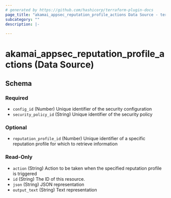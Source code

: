```yaml
---
# generated by https://github.com/hashicorp/terraform-plugin-docs
page_title: "akamai_appsec_reputation_profile_actions Data Source - terraform-provider-akamai"
subcategory: ""
description: |-
  
---
```


# akamai_appsec_reputation_profile_actions (Data Source)





<!-- schema generated by tfplugindocs -->
## Schema

### Required

- `config_id` (Number) Unique identifier of the security configuration
- `security_policy_id` (String) Unique identifier of the security policy

### Optional

- `reputation_profile_id` (Number) Unique identifier of a specific reputation profile for which to retrieve information

### Read-Only

- `action` (String) Action to be taken when the specified reputation profile is triggered
- `id` (String) The ID of this resource.
- `json` (String) JSON representation
- `output_text` (String) Text representation
